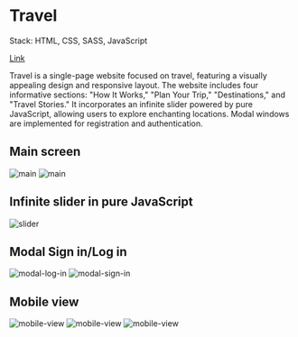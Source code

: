 # Travel

Stack: HTML, CSS, SASS, JavaScript

[Link](https://oolenkazolot.github.io/travel/)

Travel is a single-page website focused on travel, featuring a visually appealing design and responsive layout. The website includes four informative sections: "How It Works," "Plan Your Trip," "Destinations," and "Travel Stories." It incorporates an infinite slider powered by pure JavaScript, allowing users to explore enchanting locations. Modal windows are implemented for registration and authentication.

## Main screen

<image src="assets/img/screenshots/Screenshot_4.png" alt="main">
<image src="assets/img/screenshots/Screenshot_5.png" alt="main">

## Infinite slider in pure JavaScript

<image src="assets/img/screenshots/Screenshot_11.png" alt="slider">

## Modal Sign in/Log in

<image src="assets/img/screenshots/Screenshot_6.png" alt="modal-log-in">
<image src="assets/img/screenshots/Screenshot_7.png" alt="modal-sign-in">

## Mobile view

<image src="assets/img/screenshots/Screenshot_8.png" alt="mobile-view">
<image src="assets/img/screenshots/Screenshot_9.png" alt="mobile-view">
<image src="assets/img/screenshots/Screenshot_10.png" alt="mobile-view">
